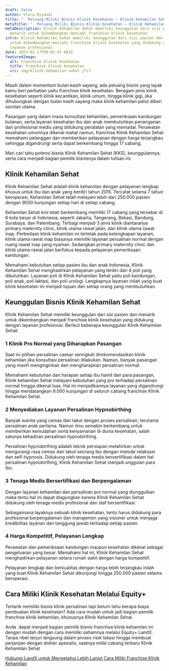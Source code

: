 ```yaml
---
draft: false
author: Vlora Riyandi
title: "  Peluang Miliki Bisnis Klinik Kesehatan – Klinik Kehamilan Sehat"
metaTitle: "  Peluang Miliki Bisnis Klinik Kesehatan – Klinik Kehamilan Sehat"
metaDescription: Klinik Kehamilan Sehat memiliki keunggulan dari sisi pasien dan
  menarik untuk dikembangkan menjadi franchise klinik kesehatan.
intro: Klinik Kehamilan Sehat memiliki keunggulan dari sisi pasien dan menarik
  untuk dikembangkan menjadi franchise klinik kesehatan yang didukung dengan
  layanan profesional.
date: 2023-02-17T09:02:47.683Z
featuredImage:
  alt: Franchise klinik kesehatan
  title: Franchise klinik kesehatan
  src: img/klinik-kehamilan-sehat.jfif
---
```

Masih dalam momentum bulan kasih sayang, ada peluang bisnis yang layak kamu beri perhatian yaitu franchise klinik kesehatan. Beragam jenis klinik kesehatan seperti klinik kecantikan, klinik umum, hingga klinik gigi, jika dihubungkan dengan bulan kasih sayang maka klinik kehamilan patut diberi sorotan utama.

Pasangan yang dalam masa konsultasi kehamilan, pemeriksaan kandungan bulanan, serta layanan kesehatan ibu dan anak membutuhkan penanganan dari profesional medis yang didukung peralatan yang memadai. Perawatan kesehatan umumnya dikenal mahal namun, franchise Klinik Kehamilan Sehat memahami pelanggan dan memberikan pelayanan dengan harga terjangkau sehingga digandrungi serta dapat berkembang hingga 17 cabang.

Mari cari tahu potensi bisnis Klinik Kehamilan Sehat (KKS), keunggulannya, serta cara menjadi bagian pemilik bisnisnya dalam tulisan ini.

## Klinik Kehamilan Sehat

Klinik Kehamilan Sehat adalah klinik kehamilan dengan pelayanan lengkap khusus untuk ibu dan anak yang berdiri tahun 2015. Tercatat selama 7 tahun beroperasi, Kehamilan Sehat telah melayani lebih dari 250.000 pasien dengan 9000 kunjungan setiap hari di setiap cabang.

Kehamilan Sehat kini telah berkembang memiliki 17 cabang yang tersebar di 6 kota besar di Indonesia, seperti Jakarta, Tangerang, Bekasi, Bandung, Surabaya, dan Palembang. Terbagi menjadi 3 jenis klinik diantaranya primary maternity clinic, klinik utama rawat jalan, dan klinik utama rawat inap. Perbedaan klinik kehamilan ini terletak pada kelengkapan layanan, klinik utama rawat inap biasanya memiliki layanan persalinan normal dengan ruang rawat inap yang nyaman. Sedangkan primary maternity clinic dan klinik utama rawat jalan berfokus kepada pelayanan pemeriksaan kandungan.

Memahami kebutuhan setiap pasien ibu dan anak Indonesia, Klinik Kehamilan Sehat menghadirkan pelayanan yang terdiri dari 4 poli yang dibutuhkan. Layanan poli di Klinik Kehamilan Sehat yaitu poli kandungan, poli anak, poli laktasi, dan poli urologi. Lengkapnya layanan inilah yang buat klinik kesehatan ini menjadi tujuan dari setiap orang yang membutuhkan.

## Keunggulan Bisnis Klinik Kehamilan Sehat 

Klinik Kehamilan Sehat memiliki keunggulan dari sisi pasien dan menarik untuk dikembangkan menjadi franchise klinik kesehatan yang didukung dengan layanan profesional. Berikut beberapa keunggulan Klinik Kehamilan Sehat: 

### 1 Klinik Pro Normal yang Diharapkan Pasangan

Saat ini pilihan persalinan caesar seringkali direkomendasikan klinik kehamilan jika konsultasi persalinan dilakukan. Namun, banyak pasangan yang masih menginginkan dan mengharapkan persalinan normal. 

Memahami kebutuhan dan harapan setiap ibu hamil dan para pasangan, Klinik kehamilan Sehat melayani kebutuhan yang pro terhadap persalinan normal hingga dikenal luas. Hal ini menjadikannya layanan yang digandrungi hingga mendatangkan 9.000 kunjungan di seluruh cabang franchise Klinik Kehamilan Sehat.

### 2 Menyediakan Layanan Persalinan Hypnobirthing

Banyak wanita yang cemas dan takut dengan proses persalinan, terutama persalinan anak pertama. Namun ilmu semakin berkembang untuk memberikan kemudahan serta kenyamanan di dunia kesehatan, salah satunya kehadiran persalinan hypnobirthing.

Persalinan hypnobirthing adalah teknik persiapan melahirkan untuk mengurangi rasa cemas dan takut seorang ibu dengan metode relaksasi dan self-hypnosis. Didukung oleh tenaga medis bersertifikasi dalam hal persalinan hypnobirthing, Klinik Kehamilan Sehat menjadi unggulan para ibu.

### 3 Tenaga Medis Bersertifikasi dan Berpengalaman

Dengan layanan kehamilan dan persalinan pro normal yang diunggulkan maka tentu hal ini dapat diagungkan karena Klinik Kehamilan Sehat didukung oleh tenaga medis profesional dan staf bersertifikasi.

Sebagaimana layaknya sebuah klinik kesehatan, tentu harus didukung para profesional berpengalaman dan manajemen yang visioner untuk menjaga kredibilitas layanan dan tanggung jawab terhadap setiap pasien. 

### 4 Harga Kompetitif, Pelayanan Lengkap

Perawatan dan pemeriksaan kandungan maupun kesehatan dikenal sebagai pengeluaran yang besar. Memahami hal ini, Klinik Kehamilan Sehat menghadirkan pelayanan setara rumah sakit dengan harga kompetitif. 

Pelayanan lengkap dan berkualitas dengan harga lebih terjangkau inilah yang buat Klinik Kehamilan Sehat dikunjungi hingga 250.000 pasien selama beroperasi. 

## Cara Miliki Klinik Kesehatan Melalui Equity+

Tertarik memiliki bisnis klinik persalinan tapi belum tahu berapa biaya pembuatan klinik kesehatan? Ada cara mudah untuk jadi bagian pemilik franchise klinik kehamilan, khususnya Klinik Kehamilan Sehat.

Anda  dapat menjadi bagian pemilik bisnis franchise klinik kehamilan ini dengan mudah dengan cara memiliki sahamnya melalui Equity+ LandX. Tanpa ribet terjun langsung dalam proses riset lokasi hingga membuat perjanjian dengan dokter spesialis, saatnya miliki cabang terbaru Klinik Kehamilan Sehat 

[Hubungi LandX untuk Mengetahui Lebih Lanjut Cara Miliki Franchise Klinik Kehamilan](https://app.landx.id/?utm_source=Organic+Page&utm_medium=Content+Blog&utm_campaign=BlogLandX&utm_id=Blog)